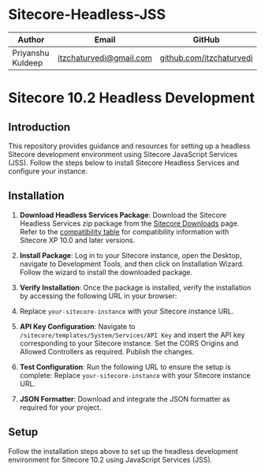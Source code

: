 # Sitecore-Headless-JSS

| Author      | Email                | GitHub                |
|-------------|----------------------|-----------------------|
| Priyanshu Kuldeep    |  itzchaturvedi@gmail.com   | [github.com/itzchaturvedi](https://github.com/itzchaturvedi) |

# Sitecore 10.2 Headless Development

## Introduction

This repository provides guidance and resources for setting up a headless Sitecore development environment using Sitecore JavaScript Services (JSS). Follow the steps below to install Sitecore Headless Services and configure your instance.

## Installation

1. **Download Headless Services Package**: Download the Sitecore Headless Services zip package from the [Sitecore Downloads]([https://sitecore.com/downloads](https://dev.sitecore.net/Downloads/Sitecore_Headless_Rendering.aspx)) page. Refer to the [compatibility table](https://support.sitecore.com/kb?id=kb_article_view&sysparm_article=KB1000576) for compatibility information with Sitecore XP 10.0 and later versions.

2. **Install Package**: Log in to your Sitecore instance, open the Desktop, navigate to Development Tools, and then click on Installation Wizard. Follow the wizard to install the downloaded package.

3. **Verify Installation**: Once the package is installed, verify the installation by accessing the following URL in your browser:

4. Replace `your-sitecore-instance` with your Sitecore instance URL. 

4. **API Key Configuration**: Navigate to `/sitecore/templates/System/Services/API Key` and insert the API key corresponding to your Sitecore instance. Set the CORS Origins and Allowed Controllers as required. Publish the changes.

5. **Test Configuration**: Run the following URL to ensure the setup is complete:
Replace `your-sitecore-instance` with your Sitecore instance URL.

6. **JSON Formatter**: Download and integrate the JSON formatter as required for your project.

## Setup

Follow the installation steps above to set up the headless development environment for Sitecore 10.2 using JavaScript Services (JSS).

